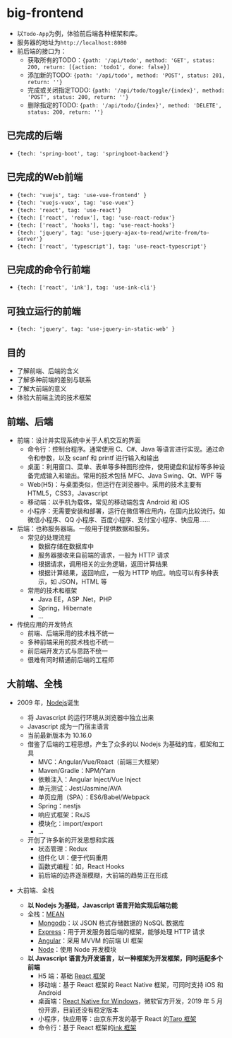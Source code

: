 # big-frontend

* 以`Todo-App`为例，体验前后端各种框架和库。
* 服务器的地址为`http://localhost:8080`
* 前后端的接口为：
  * 获取所有的TODO：`{path: '/api/todo', method: 'GET', status: 200, return: [{action: 'todo1', done: false}]`
  * 添加新的TODO: `{path: '/api/todo', method: 'POST', status: 201, return: ''}`
  * 完成或关闭指定TODO: `{path: '/api/todo/toggle/{index}', method: 'POST', status: 200, return: ''}`
  * 删除指定的TODO: `{path: '/api/todo/{index}', method: 'DELETE', status: 200, return: ''}`

## 已完成的后端
* `{tech: 'spring-boot', tag: 'springboot-backend'}`

## 已完成的Web前端
* `{tech: 'vuejs', tag: 'use-vue-frontend' }`
* `{tech: 'vuejs-vuex', tag: 'use-vuex'}`
* `{tech: 'react', tag: 'use-react'} `
* `{tech: ['react', 'redux'], tag: 'use-react-redux'} `
* `{tech: ['react', 'hooks'], tag: 'use-react-hooks'}`
* `{tech: 'jquery', tag: 'use-jquery-ajax-to-read/write-from/to-server'}`
* `{tech: ['react', 'typescript'], tag: 'use-react-typescript'}`

## 已完成的命令行前端
* `{tech: ['react', 'ink'], tag: 'use-ink-cli'}`

## 可独立运行的前端
* `{tech: 'jquery', tag: 'use-jquery-in-static-web' }`


## 目的

- 了解前端、后端的含义
- 了解多种前端的差别与联系
- 了解大前端的意义
- 体验大前端主流的技术框架

## 前端、后端

- 前端：设计并实现系统中关于人机交互的界面
  - 命令行：控制台程序。通常使用 C、C#、Java 等语言进行实现。通过命令和参数，以及 scanf 和 printf 进行输入和输出
  - 桌面：利用窗口、菜单、表单等多种图形控件，使用键盘和鼠标等多种设备完成输入和输出。常用的技术包括 MFC、Java Swing、Qt、WPF 等
  - Web(H5)：与桌面类似，但运行在浏览器中。采用的技术主要有 HTML5，CSS3，Javascript
  - 移动端：以手机为载体，常见的移动端包含 Android 和 iOS
  - 小程序：无需要安装和部署，运行在微信等应用内，在国内比较流行。如微信小程序、QQ 小程序、百度小程序、支付宝小程序、快应用......
- 后端：也称服务器端。一般用于提供数据和服务。
  - 常见的处理流程
    - 数据存储在数据库中
    - 服务器接收来自前端的请求，一般为 HTTP 请求
    - 根据请求，调用相关的业务逻辑，返回计算结果
    - 根据计算结果，返回响应，一般为 HTTP 响应。响应可以有多种表示，如 JSON，HTML 等
  - 常用的技术和框架
    - Java EE，ASP .Net，PHP
    - Spring，Hibernate
    - ...
- 传统应用的开发特点
  - 前端、后端采用的技术栈不统一
  - 多种前端采用的技术栈也不统一
  - 前后端开发方式与思路不统一
  - 很难有同时精通前后端的工程师

## 大前端、全栈

- 2009 年，[Nodejs](https://nodejs.org)诞生

  - 将 Javascript 的运行环境从浏览器中独立出来
  - Javascript 成为一门宿主语言
  - 当前最新版本为 10.16.0
  - 借鉴了后端的工程思想，产生了众多的以 Nodejs 为基础的库，框架和工具
    - MVC：Angular/Vue/React（前端三大框架）
    - Maven/Gradle：NPM/Yarn
    - 依赖注入：Angular Inject/Vue Inject
    - 单元测试：Jest/Jasmine/AVA
    - 单页应用（SPA）：ES6/Babel/Webpack
    - Spring：nestjs
    - 响应式框架：RxJS
    - 模块化：import/export
    - ...
  - 开创了许多新的开发思想和实践
    - 状态管理：Redux
    - 组件化 UI：便于代码重用
    - 函数式编程：如，React Hooks
    - 前后端的边界逐渐模糊，大前端的趋势正在形成

- 大前端、全栈
  - **以 Nodejs 为基础，Javascript 语言开始实现后端功能**
  - 全栈：[MEAN](https://meanjs.org/)
    - [Mongodb](https://www.mongodb.com/)：以 JSON 格式存储数据的 NoSQL 数据库
    - [Express](http://expressjs.com/)：用于开发服务器后端的框架，能够处理 HTTP 请求
    - [Angular](https://angular.io/)：采用 MVVM 的前端 UI 框架
    - [Node](https://nodejs.org/en/)：使用 Node 开发模块
  - **以 Javascript 语言为开发语言，以一种框架为开发框架，同时适配多个前端**
    - H5 端：基础 [React 框架](https://reactjs.org)
    - 移动端：基于 React 框架的 React Native 框架，可同时支持 iOS 和 Android
    - 桌面端：[React Native for Windows](https://github.com/Microsoft/react-native-windows)，微软官方开发，2019 年 5 月份开源，目前还没有稳定版本
    - 小程序，快应用等：由京东开发的基于 React 的[Taro 框架](https://github.com/NervJS/taro)
    - 命令行：基于 React 框架的[ink 框架](https://github.com/vadimdemedes/ink)